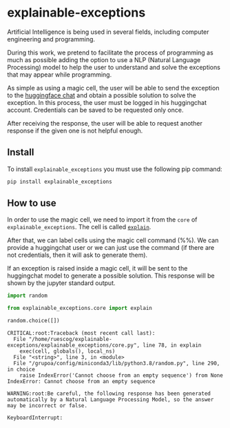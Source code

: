 explainable-exceptions
================

<!-- WARNING: THIS FILE WAS AUTOGENERATED! DO NOT EDIT! -->

Artificial Intelligence is being used in several fields, including
computer engineering and programming.

During this work, we pretend to facilitate the process of programming as
much as possible adding the option to use a NLP (Natural Language
Processing) model to help the user to understand and solve the
exceptions that may appear while programming.

As simple as using a magic cell, the user will be able to send the
exception to the [huggingface chat](https://huggingface.co/chat/) and
obtain a possible solution to solve the exception. In this process, the
user must be logged in his huggingchat account. Credentials can be saved
to be requested only once.

After receiving the response, the user will be able to request another
response if the given one is not helpful enough.

## Install

To install `explainable_exceptions` you must use the following pip
command:

``` sh
pip install explainable_exceptions
```

## How to use

In order to use the magic cell, we need to import it from the `core` of
`explainable_exceptions`. The cell is called
[`explain`](https://ruescog.github.io/explainable-exceptions/core.html#explain).

After that, we can label cells using the magic cell command (%%). We can
provide a huggingchat user or we can just use the command (if there are
not credentials, then it will ask to generate them).

If an exception is raised inside a magic cell, it will be sent to the
huggingchat model to generate a possible solution. This response will be
shown by the jupyter standard output.

``` python
import random

from explainable_exceptions.core import explain
```

``` python
random.choice([])
```

    CRITICAL:root:Traceback (most recent call last):
      File "/home/ruescog/explainable-exceptions/explainable_exceptions/core.py", line 78, in explain
        exec(cell, globals(), local_ns)
      File "<string>", line 3, in <module>
      File "/grupoa/config/miniconda3/lib/python3.8/random.py", line 290, in choice
        raise IndexError('Cannot choose from an empty sequence') from None
    IndexError: Cannot choose from an empty sequence

    WARNING:root:Be careful, the following response has been generated automatically by a Natural Language Processing Model, so the answer may be incorrect or false.

    KeyboardInterrupt: 
